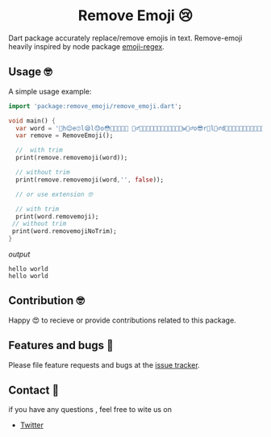 <h1 align="center">Remove Emoji 😢</h1>

Dart package accurately replace/remove emojis in text. Remove-emoji heavily inspired by node package [emoji-regex](https://github.com/mathiasbynens/emoji-regex/).

## Usage 🤓

A simple usage example:

```dart
import 'package:remove_emoji/remove_emoji.dart';

void main() {
  var word = '🤣h😌e🙄l😪l😓o😳🤔👨‍🦰🤶🏿 🧝‍♂️🍝🥘🌯🍦🥂🥂🎂🍰🧁🍨🍧😁w🤷‍♂️o😎r🤪l🤦‍♂️d🐸🤑😆😖🎉🍾🤟🤩😢🐭😡😍📧😄😔😇🧐😈🙁🤓🙂🥱';
  var remove = RemoveEmoji();

  //  with trim
  print(remove.removemoji(word));

  // without trim
  print(remove.removemoji(word,'', false));

  // or use extension 🤓

  // with trim
  print(word.removemoji);
 // without trim
 print(word.removemojiNoTrim);
}
```

_output_

```
hello world
hello world
```

## Contribution 🤓

Happy 😍 to recieve or provide contributions related to this package.

## Features and bugs 🐛

Please file feature requests and bugs at the [issue tracker](https://github.com/buckthorndev/remove-emoji/issues).

## Contact 📧

if you have any questions , feel free to wite us on

- [Twitter](https://twitter.com/buckthorndev)